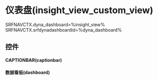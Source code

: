 # 仪表盘(insight_view_custom_view)  <!-- {docsify-ignore-all} -->


SRFNAVCTX.dyna_dashboard=%insight_view%
SRFNAVCTX.srfdynadashboardid=%dyna_dashboard%



## 控件
#### CAPTIONBAR(captionbar)
#### 数据看板(dashboard)


<script>
 const { createApp } = Vue
  createApp({
    data() {
      return {

      }
    }
  }).use(ElementPlus).mount('#app')
</script>